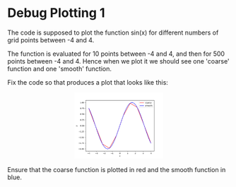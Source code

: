 # Debug Plotting 1

The code is supposed to plot the function sin(x) for different numbers of grid points between -4 and 4.

The function is evaluated for 10 points between -4 and 4, and then for 500 points between -4 and 4. Hence when we plot it we should see one 'coarse' function and one 'smooth' function.

Fix the code so that produces a plot that looks like this:

<center><img src='https://raw.githubusercontent.com/autofeedback-exercises/exercises/testpip/MTH1025/intro/Debugging-Plotting-2/sinx.png' height=150 /></center>

Ensure that the coarse function is plotted in red and the smooth function in blue.
